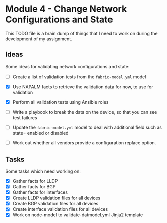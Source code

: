 # Module 4 - Change Network Configurations and State

This TODO file is a brain dump of things that I need to work on during the development of my assignment.

## Ideas

Some ideas for validating network configurations and state:

 - [ ] Create a list of validation tests from the `fabric-model.yml` model
 - [x] Use NAPALM facts to retrieve the validation data for now, to use for validation
 - [x] Perform all validation tests using Ansible roles
 - [ ] Write a playbook to break the data on the device, so that you can see test failures
 - [ ] Update the `fabric-model.yml` model to deal with additional field such as state= enabled or disabled  
 - [ ] Work out whether all vendors provide a configuration replace option.


## Tasks

Some tasks which need working on:

- [x] Gather facts for LLDP
- [x] Gather facts for BGP
- [x] Gather facts for interfaces
- [x] Create LLDP validation files for all devices
- [x] Create BGP validation files for all devices
- [x] Create interface validation files for all devices
- [x] Work on node-model to validate-datmodel.yml Jinja2 template
